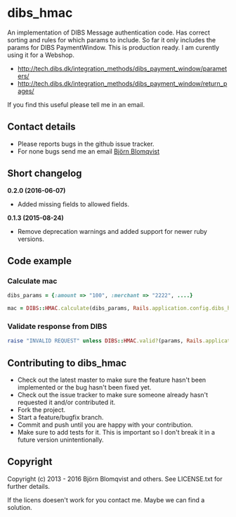 # dibs_hmac

An implementation of DIBS Message authentication code. Has correct sorting and
rules for which params to include. So far it only includes the params for DIBS
PaymentWindow. This is production ready. I am curently using it for a Webshop.

- http://tech.dibs.dk/integration_methods/dibs_payment_window/parameters/
- http://tech.dibs.dk/integration_methods/dibs_payment_window/return_pages/

If you find this useful please tell me in an email.

## Contact details

- Please reports bugs in the github issue tracker.
- For none bugs send me an email [Björn Blomqvist](mailto:bjorn@bjornblomqvist.se)

## Short changelog

**0.2.0 (2016-06-07)**

- Added missing fields to allowed fields.

**0.1.3 (2015-08-24)**

- Remove deprecation warnings and added support for newer ruby versions.

## Code example

### Calculate mac

```ruby
dibs_params = {:amount => "100", :merchant => "2222", ....}

mac = DIBS::HMAC.calculate(dibs_params, Rails.application.config.dibs_hmac_key)
```

### Validate response from DIBS

```ruby
raise "INVALID REQUEST" unless DIBS::HMAC.valid?(params, Rails.application.config.dibs_hmac_key)
``` 

## Contributing to dibs_hmac
 
* Check out the latest master to make sure the feature hasn't been implemented or 
  the bug hasn't been fixed yet.
* Check out the issue tracker to make sure someone already hasn't requested it
  and/or contributed it.
* Fork the project.
* Start a feature/bugfix branch.
* Commit and push until you are happy with your contribution.
* Make sure to add tests for it. This is important so I don't break it in a future
  version unintentionally.

## Copyright

Copyright (c) 2013 - 2016 Björn Blomqvist and others. See LICENSE.txt for
further details.

If the licens doesen't work for you contact me. Maybe we can find a solution.



